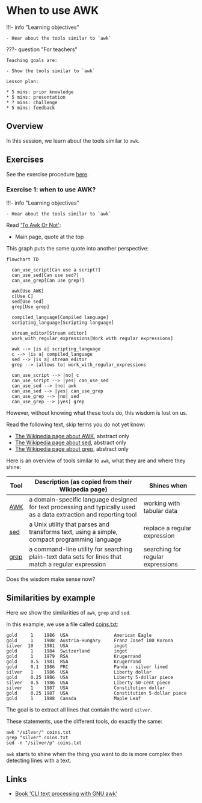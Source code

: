# When to use AWK

!!!- info "Learning objectives"

    - Hear about the tools similar to `awk`

???- question "For teachers"

    Teaching goals are:

    - Show the tools similar to `awk`

    Lesson plan:

    * 5 mins: prior knowledge
    * 5 mins: presentation
    * ? mins: challenge
    * 5 mins: feedback

## Overview

In this session, we learn about the tools similar to `awk`.

## Exercises

See the exercise procedure [here](../misc/exercise_procedure.md).

### Exercise 1: when to use AWK?

!!!- info "Learning objectives"

    - Hear about the tools similar to `awk`

Read ['To Awk Or Not'](https://pmitev.github.io/to-awk-or-not/):

- Main page, quote at the top

This graph puts the same quote into another perspective:

```mermaid
flowchart TD

  can_use_script[Can use a script?]
  can_use_sed[Can use sed?]
  can_use_grep[Can use grep?]

  awk[Use AWK]
  c[Use C]
  sed[Use sed]
  grep[Use grep]

  compiled_language[Compiled language]
  scripting_language[Scripting language]

  stream_editor[Stream editor]
  work_with_regular_expressions[Work with regular expressions]

  awk --> |is a| scripting_language
  c --> |is a| compiled_language
  sed --> |is a| stream_editor
  grep --> |allows to| work_with_regular_expressions

  can_use_script --> |no| c
  can_use_script --> |yes| can_use_sed
  can_use_sed --> |no| awk
  can_use_sed --> |yes| can_use_grep
  can_use_grep --> |no| sed
  can_use_grep --> |yes| grep
```

However, without knowing what these tools do, this wisdom is lost on us.

Read the following text, skip terms you do not yet know:

- [The Wikipedia page about AWK](https://en.wikipedia.org/wiki/AWK), abstract only
- [The Wikipedia page about sed](https://en.wikipedia.org/wiki/Sed), abstract only
- [The Wikipedia page about grep](https://en.wikipedia.org/wiki/Grep), abstract only

Here is an overview of tools similar to `awk`, what they are and where they shine:

Tool                                      |Description (as copied from their Wikipedia page)                                                                 |Shines when
------------------------------------------|------------------------------------------------------------------------------------------------------------------|----------------------------------
[AWK](https://en.wikipedia.org/wiki/AWK)  |a domain-specific language designed for text processing and typically used as a data extraction and reporting tool|working with tabular data
[sed](https://en.wikipedia.org/wiki/Sed)  |a Unix utility that parses and transforms text, using a simple, compact programming language                      |replace a regular expression
[grep](https://en.wikipedia.org/wiki/Grep)|a command-line utility for searching plain-text data sets for lines that match a regular expression               |searching for regular expressions

Does the wisdom make sense now?

## Similarities by example

Here we show the similarities of `awk`, `grep` and `sed`.

In this example, we use a file called [coins.txt](https://pmitev.github.io/to-awk-or-not/data/coins.txt):

```title="coins.txt"
gold     1    1986  USA                 American Eagle
gold     1    1908  Austria-Hungary     Franz Josef 100 Korona
silver  10    1981  USA                 ingot
gold     1    1984  Switzerland         ingot
gold     1    1979  RSA                 Krugerrand
gold     0.5  1981  RSA                 Krugerrand
gold     0.1  1986  PRC                 Panda - silver lined
silver   1    1986  USA                 Liberty dollar
gold     0.25 1986  USA                 Liberty 5-dollar piece
silver   0.5  1986  USA                 Liberty 50-cent piece
silver   1    1987  USA                 Constitution dollar
gold     0.25 1987  USA                 Constitution 5-dollar piece
gold     1    1988  Canada              Maple Leaf
```

The goal is to extract all lines that contain the word `silver`.

These statements, use the different tools, do exactly the same:

```
awk "/silver/" coins.txt
grep "silver" coins.txt
sed -n "/silver/p" coins.txt
```

`awk` starts to shine when the thing you want to do is more
complex then detecting lines with a text.

## Links

 * [Book 'CLI text processing with GNU awk'](https://learnbyexample.github.io/learn_gnuawk/)
